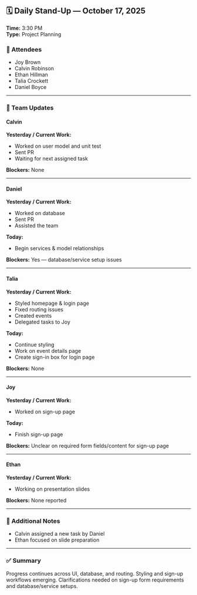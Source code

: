 ## 🗓️ Daily Stand-Up — October 17, 2025  
**Time:** 3:30 PM  
**Type:** Project Planning  

### 👥 Attendees
- Joy Brown  
- Calvin Robinson  
- Ethan Hillman  
- Talia Crockett  
- Daniel Boyce  

---

### 👤 Team Updates  

#### **Calvin**
**Yesterday / Current Work:**  
- Worked on user model and unit test  
- Sent PR  
- Waiting for next assigned task  

**Blockers:** None  

---

#### **Daniel**
**Yesterday / Current Work:**  
- Worked on database  
- Sent PR  
- Assisted the team  

**Today:**  
- Begin services & model relationships  

**Blockers:** Yes — database/service setup issues  

---

#### **Talia**
**Yesterday / Current Work:**  
- Styled homepage & login page  
- Fixed routing issues  
- Created events  
- Delegated tasks to Joy  

**Today:**  
- Continue styling  
- Work on event details page  
- Create sign-in box for login page  

**Blockers:** None  

---

#### **Joy**
**Yesterday / Current Work:**  
- Worked on sign-up page  

**Today:**  
- Finish sign-up page  

**Blockers:** Unclear on required form fields/content for sign-up page  

---

#### **Ethan**
**Yesterday / Current Work:**  
- Working on presentation slides  

**Blockers:** None reported  

---

### 📝 Additional Notes
- Calvin assigned a new task by Daniel  
- Ethan focused on slide preparation  

---

### ✅ Summary
Progress continues across UI, database, and routing. Styling and sign-up workflows emerging. Clarifications needed on sign-up form requirements and database/service setups.

